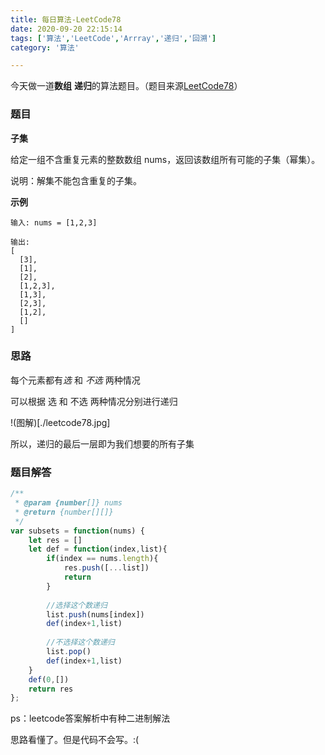 ```yaml
---
title: 每日算法-LeetCode78
date: 2020-09-20 22:15:14
tags: ['算法','LeetCode','Arrray','递归','回溯']
category: '算法'

---
```


今天做一道**数组** **递归**的算法题目。（题目来源[LeetCode78](https://leetcode-cn.com/problems/subsets/)）

### 题目

**子集**

给定一组不含重复元素的整数数组 nums，返回该数组所有可能的子集（幂集）。

说明：解集不能包含重复的子集。

**示例**

```
输入: nums = [1,2,3]

输出:
[
  [3],
  [1],
  [2],
  [1,2,3],
  [1,3],
  [2,3],
  [1,2],
  []
]
```

### 思路

每个元素都有*选* 和 *不选* 两种情况

可以根据  选 和 不选 两种情况分别进行递归

!(图解)[./leetcode78.jpg]

所以，递归的最后一层即为我们想要的所有子集

### 题目解答

```js
/**
 * @param {number[]} nums
 * @return {number[][]}
 */
var subsets = function(nums) {
    let res = []
    let def = function(index,list){
        if(index == nums.length){
            res.push([...list])
            return
        }
       
        //选择这个数递归 
        list.push(nums[index])
        def(index+1,list)
      
        //不选择这个数递归
      	list.pop()
       	def(index+1,list)
    }
    def(0,[])
    return res
};
```





ps：leetcode答案解析中有种二进制解法

思路看懂了。但是代码不会写。:(